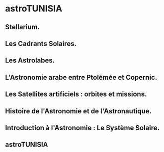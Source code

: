 # astroTUNISIA

## Stellarium.

<preview-Lia
link="https://tinyurl.com/y69w6n2q"
src ="https://liascript.github.io/course/?https://raw.githubusercontent.com/pyTUNISIA/home/master/preview/previewAstroTUNISIA.md#1">
</preview-Lia>

## Les Cadrants Solaires.

<preview-Lia
link="https://tinyurl.com/y69w6n2q"
src ="https://liascript.github.io/course/?https://raw.githubusercontent.com/pyTUNISIA/home/master/preview/previewAstroTUNISIA.md#3">
</preview-Lia>

## Les Astrolabes.

<preview-Lia
link="https://tinyurl.com/y69w6n2q"
src ="https://liascript.github.io/course/?https://raw.githubusercontent.com/pyTUNISIA/home/master/preview/previewAstroTUNISIA.md#4">
</preview-Lia>

## L'Astronomie arabe entre Ptolémée et Copernic.

<preview-Lia
link="https://tinyurl.com/y69w6n2q"
src ="https://liascript.github.io/course/?https://raw.githubusercontent.com/pyTUNISIA/home/master/preview/previewAstroTUNISIA.md#5">
</preview-Lia>


## Les Satellites artificiels : orbites et missions.

<preview-Lia
link="https://tinyurl.com/y69w6n2q"
src ="https://liascript.github.io/course/?https://raw.githubusercontent.com/pyTUNISIA/home/master/preview/previewAstroTUNISIA.md#2">
</preview-Lia>


## Histoire de l'Astronomie et de l'Astronautique.

<preview-Lia
link="https://tinyurl.com/y69w6n2q"
src ="https://liascript.github.io/course/?https://raw.githubusercontent.com/pyTUNISIA/home/master/preview/previewAstroTUNISIA.md#6">
</preview-Lia>

## Introduction à l'Astronomie : Le Système Solaire.

<preview-Lia
link="https://tinyurl.com/y69w6n2q"
src ="https://liascript.github.io/course/?https://raw.githubusercontent.com/pyTUNISIA/home/master/preview/previewAstroTUNISIA.md#7">
</preview-Lia>


## astroTUNISIA

 
<preview-Lia
link="https://tinyurl.com/y69w6n2q"
src ="https://liascript.github.io/course/?https://raw.githubusercontent.com/pyTUNISIA/home/master/preview/previewAstroTUNISIA.md#8">
</preview-Lia>
